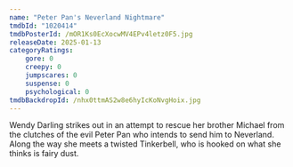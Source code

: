 ```yaml
---
name: "Peter Pan's Neverland Nightmare"
tmdbId: "1020414"
tmdbPosterId: /mOR1Ks0EcXocwMV4EPv4letz0F5.jpg
releaseDate: 2025-01-13
categoryRatings:
    gore: 0
    creepy: 0
    jumpscares: 0
    suspense: 0
    psychological: 0
tmdbBackdropId: /nhx0ttmAS2w8e6hyIcKoNvgHoix.jpg
---
```

Wendy Darling strikes out in an attempt to rescue her brother Michael from the clutches of the evil Peter Pan who intends to send him to Neverland. Along the way she meets a twisted Tinkerbell, who is hooked on what she thinks is fairy dust.
